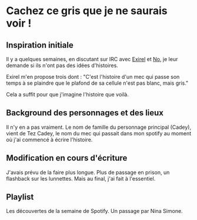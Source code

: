 # Cachez ce gris que je ne saurais voir !


## Inspiration initiale

Il y a quelques semaines, en discutant sur IRC avec [Exirel](http://twitter.com/exirel) et [No](http://twitter.com/brunobord), je leur demande si ils n'ont pas des idées d'histoires.  

Exirel m'en propose trois dont : "C'est l'histoire d'un mec qui passe son temps à se plaindre que le plafond de sa cellule n'est pas blanc, mais gris."  

Cela a suffit pour que j'imagine l'histoire que voilà.

## Background des personnages et des lieux

Il n'y en a pas vraiment. Le nom de famille du personnage principal (Cadey), vient de Tez
Cadey, le nom du mec qui passait dans mon spotify au moment où j'ai commencé à écrire l'histoire.

## Modification en cours d'écriture

J'avais prévu de la faire plus longue. Plus de passage en prison, un flashback sur les lunnettes. Mais au final, j'ai fait à l'essentiel.

## Playlist

Les découvertes de la semaine de Spotify. Un passage par Nina Simone.
